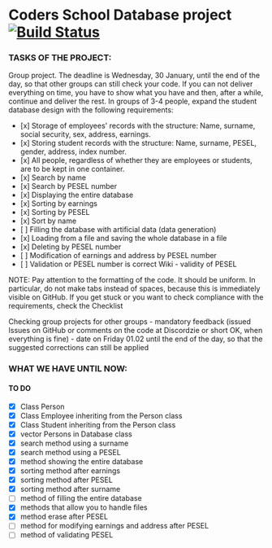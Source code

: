 # Coders School Database project [![Build Status](https://travis-ci.com/OriaTori/CS_Database.svg?branch=master)](https://travis-ci.com/OriaTori/CS_Database)

### TASKS OF THE PROJECT:

Group project. The deadline is Wednesday, 30 January, until the end of the day, so that other groups can still check your code. If you can not deliver everything on time, you have to show what you have and then, after a while, continue and deliver the rest. In groups of 3-4 people, expand the student database design with the following requirements:

-    [x] Storage of employees' records with the structure: Name, surname, social security, sex, address, earnings.
-    [x] Storing student records with the structure: Name, surname, PESEL, gender, address, index number.
-    [x] All people, regardless of whether they are employees or students, are to be kept in one container.
-    [x] Search by name
-    [x] Search by PESEL number
-    [x] Displaying the entire database
-    [x] Sorting by earnings
-    [x] Sorting by PESEL
-    [x] Sort by name
-    [ ] Filling the database with artificial data (data generation)
-    [x] Loading from a file and saving the whole database in a file
-    [x] Deleting by PESEL number
-    [ ] Modification of earnings and address by PESEL number
-    [ ] Validation or PESEL number is correct Wiki - validity of PESEL

NOTE: Pay attention to the formatting of the code. It should be uniform. In particular, do not make tabs instead of spaces, because this is immediately visible on GitHub. If you get stuck or you want to check compliance with the requirements, check the Checklist

Checking group projects for other groups - mandatory feedback (issued Issues on GitHub or comments on the code at Discordzie or short OK, when everything is fine) - date on Friday 01.02 until the end of the day, so that the suggested corrections can still be applied

### WHAT WE HAVE UNTIL NOW:
#### TO DO

 -   [x] Class Person
 -   [x] Class Employee inheriting from the Person class
 -   [x] Class Student inheriting from the Person class 
 -   [x] vector Persons in Database class 
 -   [x] search method using a surname 
 -   [x] search method using a PESEL
 -   [x] method showing the entire database
 -   [x] sorting method after earnings
 -   [x] sorting method after PESEL 
 -   [x] sorting method after surname 
 -   [ ] method of filling the entire database
 -   [x] methods that allow you to handle files
 -   [x] method erase after PESEL 
 -   [ ] method for modifying earnings and address after PESEL
 -   [ ] method of validating PESEL 
